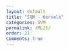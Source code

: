 ```yaml
---
layout: default
title: "SVM - Kernels"
categories: SVM
permalink: /ML21/
order: 21
comments: true
---
```



```python

```
